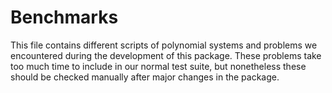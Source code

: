 # Benchmarks

This file contains different scripts of polynomial systems and problems we encountered
during the development of this package.
These problems take too much time to include in our normal test suite, but nonetheless
these should be checked manually after major changes in the package.
